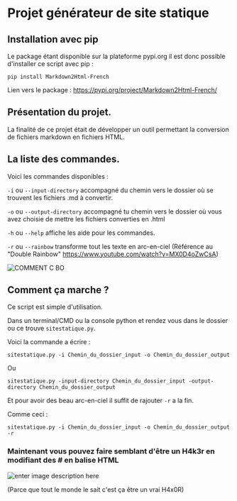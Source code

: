 # Projet générateur de site statique

## Installation avec pip

Le package étant disponible sur la plateforme pypi.org il est donc possible d'installer ce script avec pip :

    pip install Markdown2Html-French

Lien vers le package : https://pypi.org/project/Markdown2Html-French/

## Présentation du projet.

La finalité de ce projet était de développer un outil permettant la conversion de fichiers markdown en fichiers HTML.

## La liste des commandes.

Voici les commandes disponibles :

`-i` ou `--input-directory` accompagné du chemin vers le dossier où se trouvent les fichiers .md à convertir.

`-o` ou `--output-directory`  accompagné tu chemin vers le dossier où vous avez choisie de mettre les fichiers converties en .html

`-h` ou `--help`  affiche les aide pour les commandes.

`-r` ou `--rainbow` transforme tout les texte en arc-en-ciel (Référence au "Double Rainbow" https://www.youtube.com/watch?v=MX0D4oZwCsA)


![COMMENT C BO](https://i.makeagif.com/media/11-26-2015/ATqgx3.gif)
## Comment ça marche ?

Ce script est simple d'utilisation.

Dans un terminal/CMD ou la console python et rendez vous dans le dossier ou ce trouve `sitestatique.py`.

Voici la commande a écrire :

    sitestatique.py -i Chemin_du_dossier_input -o Chemin_du_dossier_output
Ou

    sitestatique.py -input-directory Chemin_du_dossier_input -output-directory Chemin_du_dossier_output
Et pour avoir des beau arc-en-ciel il suffit de rajouter `-r` a la fin.

Comme ceci : 

    sitestatique.py -i Chemin_du_dossier_input -o Chemin_du_dossier_output -r

### Maintenant vous pouvez faire semblant d'être un H4k3r en modifiant des # en balise HTML

![enter image description here](https://i.imgur.com/ye5udHZ.gif)

(Parce que tout le monde le sait c'est ça être un vrai H4x0R)
<!--stackedit_data:
eyJoaXN0b3J5IjpbNzIwODEzNzA2LC02MTA5NzIzODAsMTcxMT
Q2NjYzNywtMTM4NTQxMTg5OSwxNDc3MDQ1MjM3LDE5NjQyMzA3
NV19
-->